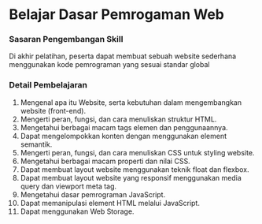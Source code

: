# Belajar Dasar Pemrogaman Web

### Sasaran Pengembangan Skill
Di akhir pelatihan, peserta dapat membuat sebuah website sederhana menggunakan kode pemrograman yang sesuai standar global

### Detail Pembelajaran
1. Mengenal apa itu Website, serta kebutuhan dalam mengembangkan website (front-end).
2. Mengerti peran, fungsi, dan cara menuliskan struktur HTML.
3. Mengetahui berbagai macam tags elemen dan penggunaannya.
4. Dapat mengelompokkan konten dengan menggunakan element semantik.
5. Mengerti peran, fungsi, dan cara menuliskan CSS untuk styling website.
6. Mengetahui berbagai macam properti dan nilai CSS.
7. Dapat membuat layout website menggunakan teknik float dan flexbox.
8. Dapat membuat layout website yang responsif menggunakan media query dan viewport meta tag.
9. Mengetahui dasar pemrograman JavaScript.
10. Dapat memanipulasi element HTML melalui JavaScript.
11. Dapat menggunakan Web Storage.
